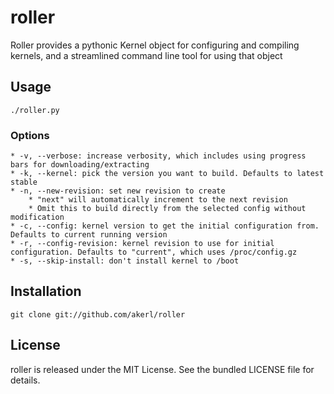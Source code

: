 roller
=========

Roller provides a pythonic Kernel object for configuring and compiling kernels, and a streamlined command line tool for using that object

## Usage

    ./roller.py

### Options

    * -v, --verbose: increase verbosity, which includes using progress bars for downloading/extracting
    * -k, --kernel: pick the version you want to build. Defaults to latest stable
    * -n, --new-revision: set new revision to create
        * "next" will automatically increment to the next revision
        * Omit this to build directly from the selected config without modification
    * -c, --config: kernel version to get the initial configuration from. Defaults to current running version
    * -r, --config-revision: kernel revision to use for initial configuration. Defaults to "current", which uses /proc/config.gz
    * -s, --skip-install: don't install kernel to /boot

## Installation

    git clone git://github.com/akerl/roller

## License

roller is released under the MIT License. See the bundled LICENSE file for details.

